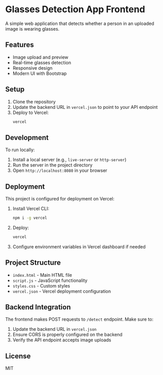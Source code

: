 # Glasses Detection App Frontend

A simple web application that detects whether a person in an uploaded image is wearing glasses.

## Features

- Image upload and preview
- Real-time glasses detection
- Responsive design
- Modern UI with Bootstrap

## Setup

1. Clone the repository
2. Update the backend URL in `vercel.json` to point to your API endpoint
3. Deploy to Vercel:
   ```bash
   vercel
   ```

## Development

To run locally:
1. Install a local server (e.g., `live-server` or `http-server`)
2. Run the server in the project directory
3. Open `http://localhost:8080` in your browser

## Deployment

This project is configured for deployment on Vercel:

1. Install Vercel CLI:
   ```bash
   npm i -g vercel
   ```

2. Deploy:
   ```bash
   vercel
   ```

3. Configure environment variables in Vercel dashboard if needed

## Project Structure

- `index.html` - Main HTML file
- `script.js` - JavaScript functionality
- `styles.css` - Custom styles
- `vercel.json` - Vercel deployment configuration

## Backend Integration

The frontend makes POST requests to `/detect` endpoint. Make sure to:
1. Update the backend URL in `vercel.json`
2. Ensure CORS is properly configured on the backend
3. Verify the API endpoint accepts image uploads

## License

MIT 